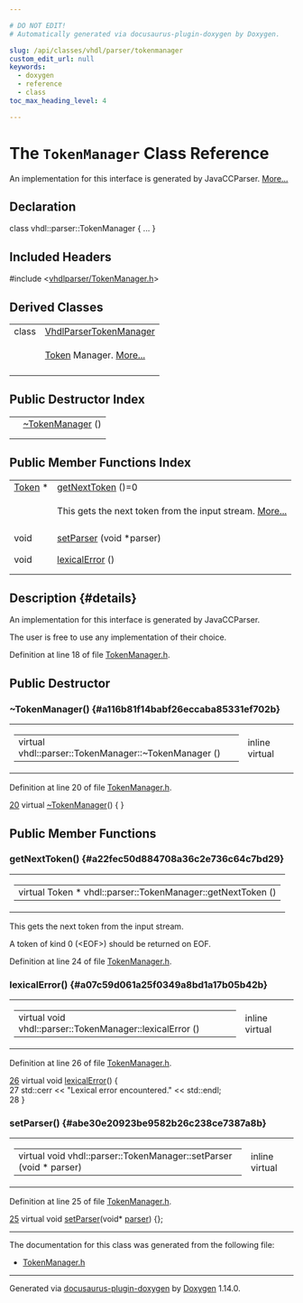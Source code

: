 ```yaml
---

# DO NOT EDIT!
# Automatically generated via docusaurus-plugin-doxygen by Doxygen.

slug: /api/classes/vhdl/parser/tokenmanager
custom_edit_url: null
keywords:
  - doxygen
  - reference
  - class
toc_max_heading_level: 4

---
```


<div class="doxyPage">

# The `TokenManager` Class Reference

<p>An implementation for this interface is generated by JavaCCParser. <a href="#details">More...</a></p>

## Declaration

<div class="doxyDeclaration">
class vhdl::parser::TokenManager { ... }
</div>

## Included Headers

<div class="doxyIncludesList">#include &lt;<a href="/web-doxygen/docs/api/files/vhdlparser/tokenmanager-h">vhdlparser/TokenManager.h</a>&gt;
</div>

## Derived Classes

<table class="doxyMembersIndex">

<tr class="doxyMemberIndexItem">
<td class="doxyMemberIndexItemType" align="left" valign="top">class</td>
<td class="doxyMemberIndexItemName" align="left" valign="top"><a href="/web-doxygen/docs/api/classes/vhdl/parser/vhdlparsertokenmanager">VhdlParserTokenManager</a></td>
</tr>
<tr class="doxyMemberIndexDescription">
<td class="doxyMemberIndexDescriptionLeft"></td>
<td class="doxyMemberIndexDescriptionRight">
<p><a href="/web-doxygen/docs/api/classes/vhdl/parser/token">Token</a> Manager. <a href="/web-doxygen/docs/api/classes/vhdl/parser/vhdlparsertokenmanager/#details">More...</a></p>
</td>
</tr>
<tr class="doxyMemberIndexSeparator">
<td class="doxyMemberIndexSeparator" colspan="2"></td>
</tr>

</table>

## Public Destructor Index

<table class="doxyMembersIndex">

<tr class="doxyMemberIndexItem">
<td class="doxyMemberIndexItemType" align="left" valign="top"></td>
<td class="doxyMemberIndexItemName" align="left" valign="top"><a href="#a116b81f14babf26eccaba85331ef702b">~TokenManager</a> ()</td>
</tr>
<tr class="doxyMemberIndexDescription">
<td class="doxyMemberIndexDescriptionLeft"></td>
<td class="doxyMemberIndexDescriptionRight">
</td>
</tr>
<tr class="doxyMemberIndexSeparator">
<td class="doxyMemberIndexSeparator" colspan="2"></td>
</tr>

</table>

## Public Member Functions Index

<table class="doxyMembersIndex">

<tr class="doxyMemberIndexItem">
<td class="doxyMemberIndexItemType" align="left" valign="top"><a href="/web-doxygen/docs/api/classes/vhdl/parser/token">Token</a> *</td>
<td class="doxyMemberIndexItemName" align="left" valign="top"><a href="#a22fec50d884708a36c2e736c64c7bd29">getNextToken</a> ()=0</td>
</tr>
<tr class="doxyMemberIndexDescription">
<td class="doxyMemberIndexDescriptionLeft"></td>
<td class="doxyMemberIndexDescriptionRight">
<p>This gets the next token from the input stream. <a href="#a22fec50d884708a36c2e736c64c7bd29">More...</a></p>
</td>
</tr>
<tr class="doxyMemberIndexSeparator">
<td class="doxyMemberIndexSeparator" colspan="2"></td>
</tr>

<tr class="doxyMemberIndexItem">
<td class="doxyMemberIndexItemType" align="left" valign="top">void</td>
<td class="doxyMemberIndexItemName" align="left" valign="top"><a href="#abe30e20923be9582b26c238ce7387a8b">setParser</a> (void *parser)</td>
</tr>
<tr class="doxyMemberIndexDescription">
<td class="doxyMemberIndexDescriptionLeft"></td>
<td class="doxyMemberIndexDescriptionRight">
</td>
</tr>
<tr class="doxyMemberIndexSeparator">
<td class="doxyMemberIndexSeparator" colspan="2"></td>
</tr>

<tr class="doxyMemberIndexItem">
<td class="doxyMemberIndexItemType" align="left" valign="top">void</td>
<td class="doxyMemberIndexItemName" align="left" valign="top"><a href="#a07c59d061a25f0349a8bd1a17b05b42b">lexicalError</a> ()</td>
</tr>
<tr class="doxyMemberIndexDescription">
<td class="doxyMemberIndexDescriptionLeft"></td>
<td class="doxyMemberIndexDescriptionRight">
</td>
</tr>
<tr class="doxyMemberIndexSeparator">
<td class="doxyMemberIndexSeparator" colspan="2"></td>
</tr>

</table>

## Description {#details}

<p>An implementation for this interface is generated by JavaCCParser.</p>


<p>The user is free to use any implementation of their choice.</p>

<p>Definition at line 18 of file <a href="/web-doxygen/docs/api/files/vhdlparser/tokenmanager-h">TokenManager.h</a>.</p>

<div class="doxySectionDef">

## Public Destructor

### ~TokenManager() {#a116b81f14babf26eccaba85331ef702b}

<div class="doxyMemberItem">
<div class="doxyMemberProto">
<table class="doxyMemberLabels">
<tr class="doxyMemberLabels">
<td class="doxyMemberLabelsLeft">
<table class="doxyMemberName">
<tr>
<td class="doxyMemberName">virtual vhdl::parser::TokenManager::~TokenManager ()</td>
</tr>
</table>
</td>
<td class="doxyMemberLabelsRight">
<span class="doxyMemberLabels">
<span class="doxyMemberLabel inline">inline</span>
<span class="doxyMemberLabel virtual">virtual</span>
</span>
</td>
</tr>
</table>
</div>
<div class="doxyMemberDoc">


<p>Definition at line 20 of file <a href="/web-doxygen/docs/api/files/vhdlparser/tokenmanager-h">TokenManager.h</a>.</p>

<div class="doxyProgramListing">

<div class="doxyCodeLine"><span class="doxyLineNumber"><a href="#a116b81f14babf26eccaba85331ef702b">20</a></span><span class="doxyLineContent"><span class="doxyHighlight">  </span><span class="doxyHighlightKeyword">virtual</span><span class="doxyHighlight">       <a href="#a116b81f14babf26eccaba85331ef702b">~TokenManager</a>() { }</span></span></div>

</div>

</div>
</div>

</div>

<div class="doxySectionDef">

## Public Member Functions

### getNextToken() {#a22fec50d884708a36c2e736c64c7bd29}

<div class="doxyMemberItem">
<div class="doxyMemberProto">
<table class="doxyMemberLabels">
<tr class="doxyMemberLabels">
<td class="doxyMemberLabelsLeft">
<table class="doxyMemberName">
<tr>
<td class="doxyMemberName">virtual Token * vhdl::parser::TokenManager::getNextToken ()</td>
</tr>
</table>
</td>
</tr>
</table>
</div>
<div class="doxyMemberDoc">
<p>This gets the next token from the input stream.</p>


<p>A token of kind 0 (<span class="doxyComputerOutput">&lt;EOF&gt;</span>) should be returned on EOF.</p>

<p>Definition at line 24 of file <a href="/web-doxygen/docs/api/files/vhdlparser/tokenmanager-h">TokenManager.h</a>.</p>
</div>
</div>

### lexicalError() {#a07c59d061a25f0349a8bd1a17b05b42b}

<div class="doxyMemberItem">
<div class="doxyMemberProto">
<table class="doxyMemberLabels">
<tr class="doxyMemberLabels">
<td class="doxyMemberLabelsLeft">
<table class="doxyMemberName">
<tr>
<td class="doxyMemberName">virtual void vhdl::parser::TokenManager::lexicalError ()</td>
</tr>
</table>
</td>
<td class="doxyMemberLabelsRight">
<span class="doxyMemberLabels">
<span class="doxyMemberLabel inline">inline</span>
<span class="doxyMemberLabel virtual">virtual</span>
</span>
</td>
</tr>
</table>
</div>
<div class="doxyMemberDoc">


<p>Definition at line 26 of file <a href="/web-doxygen/docs/api/files/vhdlparser/tokenmanager-h">TokenManager.h</a>.</p>

<div class="doxyProgramListing">

<div class="doxyCodeLine"><span class="doxyLineNumber"><a href="#a07c59d061a25f0349a8bd1a17b05b42b">26</a></span><span class="doxyLineContent"><span class="doxyHighlight">  </span><span class="doxyHighlightKeyword">virtual</span><span class="doxyHighlight"> </span><span class="doxyHighlightKeywordType">void</span><span class="doxyHighlight">   <a href="#a07c59d061a25f0349a8bd1a17b05b42b">lexicalError</a>() {</span></span></div>
<div class="doxyCodeLine"><span class="doxyLineNumber">27</span><span class="doxyLineContent"><span class="doxyHighlight">        std::cerr &lt;&lt; </span><span class="doxyHighlightStringLiteral">"Lexical error encountered."</span><span class="doxyHighlight"> &lt;&lt; std::endl;</span></span></div>
<div class="doxyCodeLine"><span class="doxyLineNumber">28</span><span class="doxyLineContent"><span class="doxyHighlight">  }</span></span></div>

</div>

</div>
</div>

### setParser() {#abe30e20923be9582b26c238ce7387a8b}

<div class="doxyMemberItem">
<div class="doxyMemberProto">
<table class="doxyMemberLabels">
<tr class="doxyMemberLabels">
<td class="doxyMemberLabelsLeft">
<table class="doxyMemberName">
<tr>
<td class="doxyMemberName">virtual void vhdl::parser::TokenManager::setParser (void * parser)</td>
</tr>
</table>
</td>
<td class="doxyMemberLabelsRight">
<span class="doxyMemberLabels">
<span class="doxyMemberLabel inline">inline</span>
<span class="doxyMemberLabel virtual">virtual</span>
</span>
</td>
</tr>
</table>
</div>
<div class="doxyMemberDoc">


<p>Definition at line 25 of file <a href="/web-doxygen/docs/api/files/vhdlparser/tokenmanager-h">TokenManager.h</a>.</p>

<div class="doxyProgramListing">

<div class="doxyCodeLine"><span class="doxyLineNumber"><a href="#abe30e20923be9582b26c238ce7387a8b">25</a></span><span class="doxyLineContent"><span class="doxyHighlight">  </span><span class="doxyHighlightKeyword">virtual</span><span class="doxyHighlight"> </span><span class="doxyHighlightKeywordType">void</span><span class="doxyHighlight">   <a href="#abe30e20923be9582b26c238ce7387a8b">setParser</a>(</span><span class="doxyHighlightKeywordType">void</span><span class="doxyHighlight">* <a href="/web-doxygen/docs/api/namespaces/vhdl/parser">parser</a>) {};</span></span></div>

</div>

</div>
</div>

</div>

<hr/>

<p>The documentation for this class was generated from the following file:</p>

<ul>
<li><a href="/web-doxygen/docs/api/files/vhdlparser/tokenmanager-h">TokenManager.h</a></li>
</ul>

<hr/>

<p class="doxyGeneratedBy">Generated via <a href="https://github.com/xpack/docusaurus-plugin-doxygen">docusaurus-plugin-doxygen</a> by <a href="https://www.doxygen.nl">Doxygen</a> 1.14.0.</p>

</div>
